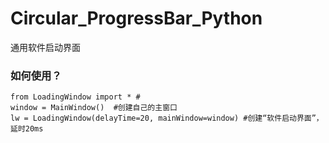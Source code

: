 # Circular_ProgressBar_Python
通用软件启动界面


### 如何使用？

```
from LoadingWindow import * #
window = MainWindow()  #创建自己的主窗口
lw = LoadingWindow(delayTime=20, mainWindow=window) #创建“软件启动界面”，延时20ms
```